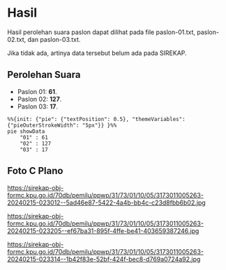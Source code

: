 # Hasil

Hasil perolehan suara paslon dapat dilihat pada file paslon-01.txt, paslon-02.txt, dan paslon-03.txt.

Jika tidak ada, artinya data tersebut belum ada pada SIREKAP.

## Perolehan Suara

 * Paslon 01: **61**.
 * Paslon 02: **127**.
 * Paslon 03: **17**.

```mermaid
%%{init: {"pie": {"textPosition": 0.5}, "themeVariables": {"pieOuterStrokeWidth": "5px"}} }%%
pie showData
    "01" : 61
    "02" : 127
    "03" : 17
```
## Foto C Plano

https://sirekap-obj-formc.kpu.go.id/70db/pemilu/ppwp/31/73/01/10/05/3173011005263-20240215-023012--5ad46e87-5422-4a4b-bb4c-c23d8fbb6b02.jpg

https://sirekap-obj-formc.kpu.go.id/70db/pemilu/ppwp/31/73/01/10/05/3173011005263-20240215-023205--ef67ba31-895f-4ffe-be41-403659387246.jpg

https://sirekap-obj-formc.kpu.go.id/70db/pemilu/ppwp/31/73/01/10/05/3173011005263-20240215-023314--1b42f83e-52bf-424f-bec8-d769a0724a92.jpg

